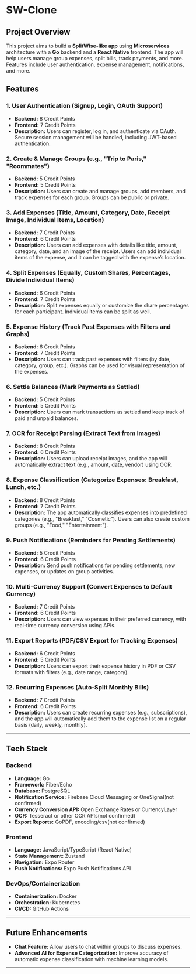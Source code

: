 # SW-Clone

## **Project Overview**  
This project aims to build a **SplitWise-like app** using **Microservices** architecture with a **Go** backend and a **React Native** frontend. The app will help users manage group expenses, split bills, track payments, and more. Features include user authentication, expense management, notifications, and more.

## **Features**

### **1. User Authentication (Signup, Login, OAuth Support)**  
- **Backend:** 8 Credit Points  
- **Frontend:** 7 Credit Points  
- **Description:** Users can register, log in, and authenticate via OAuth. Secure session management will be handled, including JWT-based authentication.

### **2. Create & Manage Groups (e.g., "Trip to Paris," "Roommates")**  
- **Backend:** 5 Credit Points  
- **Frontend:** 5 Credit Points  
- **Description:** Users can create and manage groups, add members, and track expenses for each group. Groups can be public or private.

### **3. Add Expenses (Title, Amount, Category, Date, Receipt Image, Individual Items, Location)**  
- **Backend:** 7 Credit Points  
- **Frontend:** 6 Credit Points  
- **Description:** Users can add expenses with details like title, amount, category, date, and an image of the receipt. Users can add individual items of the expense, and it can be tagged with the expense’s location.

### **4. Split Expenses (Equally, Custom Shares, Percentages, Divide Individual Items)**  
- **Backend:** 6 Credit Points  
- **Frontend:** 7 Credit Points  
- **Description:** Split expenses equally or customize the share percentages for each participant. Individual items can be split as well.

### **5. Expense History (Track Past Expenses with Filters and Graphs)**  
- **Backend:** 6 Credit Points  
- **Frontend:** 7 Credit Points  
- **Description:** Users can track past expenses with filters (by date, category, group, etc.). Graphs can be used for visual representation of the expenses.

### **6. Settle Balances (Mark Payments as Settled)**  
- **Backend:** 5 Credit Points  
- **Frontend:** 5 Credit Points  
- **Description:** Users can mark transactions as settled and keep track of paid and unpaid balances.

### **7. OCR for Receipt Parsing (Extract Text from Images)**  
- **Backend:** 8 Credit Points  
- **Frontend:** 6 Credit Points  
- **Description:** Users can upload receipt images, and the app will automatically extract text (e.g., amount, date, vendor) using OCR.

### **8. Expense Classification (Categorize Expenses: Breakfast, Lunch, etc.)**  
- **Backend:** 8 Credit Points  
- **Frontend:** 7 Credit Points  
- **Description:** The app automatically classifies expenses into predefined categories (e.g., "Breakfast," "Cosmetic"). Users can also create custom groups (e.g., "Food," "Entertainment").

### **9. Push Notifications (Reminders for Pending Settlements)**  
- **Backend:** 5 Credit Points  
- **Frontend:** 6 Credit Points  
- **Description:** Send push notifications for pending settlements, new expenses, or updates on group activities.

### **10. Multi-Currency Support (Convert Expenses to Default Currency)**  
- **Backend:** 7 Credit Points  
- **Frontend:** 6 Credit Points  
- **Description:** Users can view expenses in their preferred currency, with real-time currency conversion using APIs.

### **11. Export Reports (PDF/CSV Export for Tracking Expenses)**  
- **Backend:** 6 Credit Points  
- **Frontend:** 5 Credit Points  
- **Description:** Users can export their expense history in PDF or CSV formats with filters (e.g., date range, category).

### **12. Recurring Expenses (Auto-Split Monthly Bills)**  
- **Backend:** 7 Credit Points  
- **Frontend:** 6 Credit Points  
- **Description:** Users can create recurring expenses (e.g., subscriptions), and the app will automatically add them to the expense list on a regular basis (daily, weekly, monthly).

---

## **Tech Stack**

### **Backend**  
- **Language:** Go  
- **Framework:** Fiber/Echo  
- **Database:** PostgreSQL  
- **Notification Service:** Firebase Cloud Messaging or OneSignal(not confirmed)  
- **Currency Conversion API:** Open Exchange Rates or CurrencyLayer 
- **OCR:** Tesseract or other OCR APIs(not confirmed)  
- **Export Reports:** GoPDF, encoding/csv(not confirmed)

### **Frontend**  
- **Language:** JavaScript/TypeScript (React Native)  
- **State Management:** Zustand  
- **Navigation:** Expo Router  
- **Push Notifications:** Expo Push Notifications API  

### **DevOps/Containerization**  
- **Containerization:** Docker  
- **Orchestration:** Kubernetes  
- **CI/CD:** GitHub Actions  

---

## **Future Enhancements**  
- **Chat Feature:** Allow users to chat within groups to discuss expenses.  
- **Advanced AI for Expense Categorization:** Improve accuracy of automatic expense classification with machine learning models.  

---
